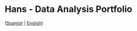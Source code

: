 # Hans - Data Analysis Portfolio 
([Spanish](https://github.com/HansAllTech/Hans_Data_Analysis_Portfolio/blob/main/Proyectos.md#tabla-de-contenido-es--en) | [English](https://github.com/HansAllTech/Hans_Data_Analysis_Portfolio/blob/main/Projects.md#table-of-content-es--en))          
                                           
                                                                                                                                                                                   
                                                    
                                                              
                                 
                    
                        
        
    
         
     
   
 
 
 
